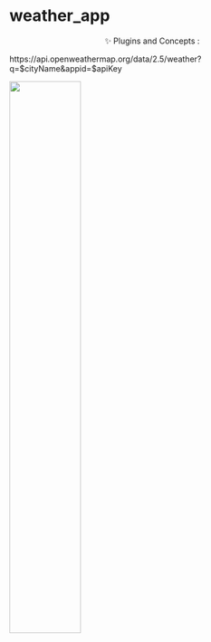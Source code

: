 # weather_app

<p align="center">
✨ Plugins and Concepts :
<p> https://api.openweathermap.org/data/2.5/weather?q=$cityName&appid=$apiKey</p>
  </p>
  
<img src="https://user-images.githubusercontent.com/26741217/165557356-84b7c2d5-a4e2-4414-aeb6-4b39917771be.jpeg" width="50%"></img>
